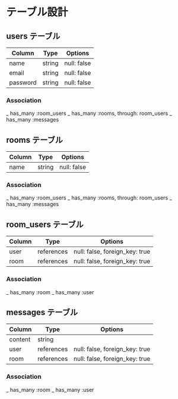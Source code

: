 # テーブル設計

## users テーブル

| Column   | Type   | Options     |
| -------- | ------ | ----------- |
| name     | string | null: false |
| email    | string | null: false |
| password | string | null: false |

### Association

_ has_many :room_users
_ has_many :rooms, through: room_users
_ has_many :messages

## rooms テーブル

| Column | Type   | Options     |
| ------ | ------ | ----------- |
| name   | string | null: false |

### Association

_ has_many :room_users
_ has_many :rooms, through: room_users
_ has_many :messages

## room_users テーブル

| Column | Type       | Options                        |
| ------ | ---------- | ------------------------------ |
| user   | references | null: false, foreign_key: true |
| room   | references | null: false, foreign_key: true |

### Association

_ has_many :room
_ has_many :user

## messages テーブル

| Column  | Type       | Options                        |
| ------- | ---------- | ------------------------------ |
| content | string     |                                |
| user    | references | null: false, foreign_key: true |
| room    | references | null: false, foreign_key: true |

### Association

_ has_many :room
_ has_many :user